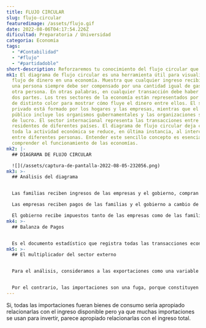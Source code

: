 ```yaml
---
title: FLUJO CIRCULAR
slug: flujo-circular
featuredimage: /assets/flujo.gif
date: 2022-08-06T04:17:54.226Z
dificultad: Preparatoria / Universidad
categoria: Economia
tags:
  - "#Contabilidad"
  - "#flujo"
  - "#partidadoble"
short-description: Reforzaremos tu conocimiento del flujo circular que tiene la economía
mk1: El diagrama de flujo circular es una herramienta útil para visualizar el
  flujo de dinero en una economía. Muestra que cualquier ingreso recibido por
  una persona siempre debe ser compensado por una cantidad igual de gasto de
  otra persona. En otras palabras, en cualquier transacción debe haber siempre
  dos partes. Los tres sectores de la economía están representados por flechas
  de distinto color para mostrar cómo fluye el dinero entre ellos. El sector
  privado está formado por los hogares y las empresas, mientras que el sector
  público incluye los organismos gubernamentales y las organizaciones sin ánimo
  de lucro. El sector internacional representa las transacciones entre
  residentes de diferentes países. El diagrama de flujo circular deja claro que
  toda la actividad económica se reduce, en última instancia, al intercambio
  entre diferentes personas. Entender este sencillo concepto es esencial para
  comprender el funcionamiento de las economías.
mk2: |-
  ## DIAGRAMA DE FLUJO CIRCULAR

  ![](/assets/captura-de-pantalla-2022-08-05-232056.png)
mk3: >-
  ## Análisis del diagrama


  Las familias reciben ingresos de las empresas y el gobierno, compran bienes y servicios de las empresas y pagan impuestos al gobierno. Compran también bienes y servicios de fabricación extranjera(importaciones).

  Las empresas reciben pagos de las familias y el gobierno a cambio de bienes y servicios; paga salario, dividendos, intereses y alquileres a las familias, e impuestos al gobierno.

  El gobierno recibe impuestos tanto de las empresas como de las familias , paga tanto a empresas como a familias por bienes y servicios incluidos los salarios a los empleados gubernamentales.
mk4: >-
  ## Balanza de Pagos


  Es el documento estadístico que registra todas las transacciones económicas efectuadas por el gobierno, las empresas e individuos(residentes), con el resto del mundo (no residentes).
mk5: >-
  ## El multiplicador del sector externo


  Para el análisis, consideramos a las exportaciones como una variable exógena determinada por las condiciones existentes en otros países.


  Por el contrario, las importaciones son una fuga, porque constituyen una parte del ingreso que no se vuelve a gastar automáticamente en productos nacionales. Al igual que las otras fugas, el ahorro y los impuestos, las importaciones no son exógenas.
---
```

Si, todas las importaciones fueran bienes de consumo seria apropiado relacionarlas con el ingreso disponible pero ya que muchas importaciones se usan para invertir, parece apropiado relacionarlas con el ingreso total.
